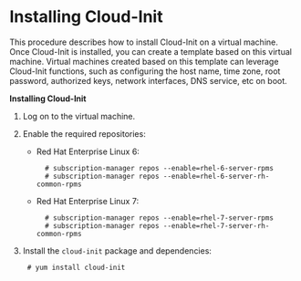 # Installing Cloud-Init

This procedure describes how to install Cloud-Init on a virtual machine. Once Cloud-Init is installed, you can create a template based on this virtual machine. Virtual machines created based on this template can leverage Cloud-Init functions, such as configuring the host name, time zone, root password, authorized keys, network interfaces, DNS service, etc on boot.

**Installing Cloud-Init**

1. Log on to the virtual machine.

2. Enable the required repositories:

    * Red Hat Enterprise Linux 6:

            # subscription-manager repos --enable=rhel-6-server-rpms
            # subscription-manager repos --enable=rhel-6-server-rh-common-rpms

    * Red Hat Enterprise Linux 7:

            # subscription-manager repos --enable=rhel-7-server-rpms
            # subscription-manager repos --enable=rhel-7-server-rh-common-rpms

3. Install the `cloud-init` package and dependencies:

        # yum install cloud-init
